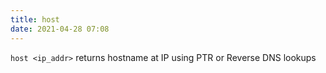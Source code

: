 ```yaml
---
title: host
date: 2021-04-28 07:08
---
```

`host <ip_addr>`
returns hostname at IP using PTR or Reverse DNS lookups

